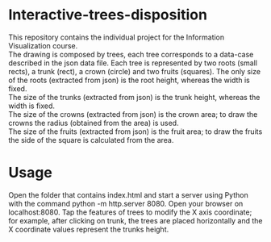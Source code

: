 # Interactive-trees-disposition
This repository contains the individual project for the Information Visualization course.<br>
The drawing is composed by trees, each tree corresponds to a data-case described in the json data file.
Each tree is represented by two roots (small rects), a trunk (rect), a crown (circle) and two fruits (squares).
The only size of the roots (extracted from json) is the root height, whereas the width is fixed.<br>
The size of the trunks (extracted from json) is the trunk height, whereas the width is fixed.<br>
The size of the crowns (extracted from json) is the crown area; to draw the crowns the radius (obtained from the area) is used.<br>
The size of the fruits (extracted from json) is the fruit area; to draw the fruits the side of the square is calculated from the area.
# Usage
Open the folder that contains index.html and start a server using Python with the command python -m http.server 8080. 
Open your browser on localhost:8080. 
Tap the features of trees to modify the X axis coordinate; for example, after clicking on trunk, the trees are placed horizontally and 
the X coordinate values represent the trunks height.
